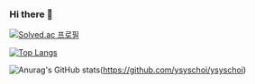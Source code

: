 ### Hi there 👋

[![Solved.ac
프로필](http://mazassumnida.wtf/api/mini/generate_badge?boj=qwac)](https://github.com/ysyschoi/ysyschoi)

<!--
**ysyschoi/ysyschoi** is a ✨ _special_ ✨ repository because its `README.md` (this file) appears on your GitHub profile.

Here are some ideas to get you started:

- 🔭 I’m currently working on ...
- 🌱 I’m currently learning ...
- 👯 I’m looking to collaborate on ...
- 🤔 I’m looking for help with ...
- 💬 Ask me about ...
- 📫 How to reach me: ...
- 😄 Pronouns: ...
- ⚡ Fun fact: ...
-->

[![Top Langs](https://github-readme-stats.vercel.app/api/top-langs/?username=ysyschoi&layout=compact)](https://github.com/ysyschoi/ysyschoi)

![Anurag's GitHub stats](https://github-readme-stats.vercel.app/api?username=ysyschoi&bg_color=30,e96443,904e95&title_color=fff&text_color=fff)(https://github.com/ysyschoi/ysyschoi)
